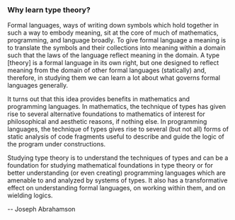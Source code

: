 ### Why learn type theory?

Formal languages, ways of writing down symbols which hold together in such a way to embody meaning, sit at the core of much of mathematics, programming, and language broadly. To give formal language a meaning is to translate the symbols and their collections into meaning within a domain such that the laws of the language reflect meaning in the domain. A type [theory] is a formal language in its own right, but one designed to reflect meaning from the domain of other formal languages (statically) and, therefore, in studying them we can learn a lot about what governs formal languages generally.

It turns out that this idea provides benefits in mathematics and programming languages. In mathematics, the technique of types has given rise to several alternative foundations to mathematics of interest for philosophical and aesthetic reasons, if nothing else. In programming languages, the technique of types gives rise to several (but not all) forms of static analysis of code fragments useful to describe and guide the logic of the program under constructions.

Studying type theory is to understand the techniques of types and can be a foundation for studying mathematical foundations in type theory or for better understanding (or even creating) programming languages which are amenable to and analyzed by systems of types. It also has a transformative effect on understanding formal languages, on working within them, and on wielding logics.

-- Joseph Abrahamson
